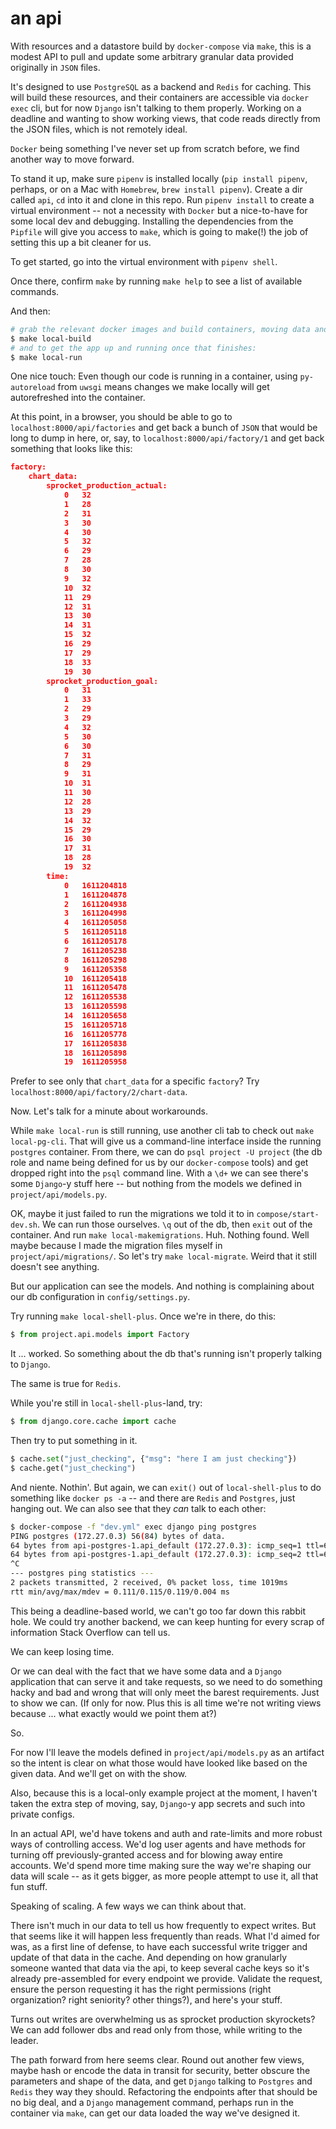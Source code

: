 # an api
With resources and a datastore build by `docker-compose` via `make`, this is a modest API to pull and update some arbitrary granular data provided originally in `JSON` files.

It's designed to use `PostgreSQL` as a backend and `Redis` for caching. This will build these resources, and their containers are accessible via `docker exec` cli, but for now `Django` isn't talking to them properly. Working on a deadline and wanting to show working views, that code reads directly from the JSON files, which is not remotely ideal.

`Docker` being something I've never set up from scratch before, we find another way to move forward.

To stand it up, make sure `pipenv` is installed locally (`pip install pipenv`, perhaps, or on a Mac with `Homebrew`, `brew install pipenv`). Create a dir called `api`, `cd` into it and clone in this repo. Run `pipenv install` to create a virtual environment -- not a necessity with `Docker` but a nice-to-have for some local dev and debugging. Installing the dependencies from the `Pipfile` will give you access to `make`, which is going to make(!) the job of setting this up a bit cleaner for us.

To get started, go into the virtual environment with `pipenv shell`.

Once there, confirm `make` by running `make help` to see a list of available commands.

And then:

```bash
# grab the relevant docker images and build containers, moving data and dependencies
$ make local-build
# and to get the app up and running once that finishes:
$ make local-run
```

One nice touch: Even though our code is running in a container, using `py-autoreload` from `uwsgi` means changes we make locally will get autorefreshed into the container.

At this point, in a browser, you should be able to go to `localhost:8000/api/factories` and get back a bunch of `JSON` that would be long to dump in here, or, say, to `localhost:8000/api/factory/1` and get back something that looks like this:

```json
factory:	
    chart_data:
        sprocket_production_actual:
            0	32
            1	28
            2	31
            3	30
            4	30
            5	32
            6	29
            7	28
            8	30
            9	32
            10	32
            11	29
            12	31
            13	30
            14	31
            15	32
            16	29
            17	29
            18	33
            19	30
        sprocket_production_goal:
            0	31
            1	33
            2	29
            3	29
            4	32
            5	30
            6	30
            7	31
            8	29
            9	31
            10	31
            11	30
            12	28
            13	29
            14	32
            15	29
            16	30
            17	31
            18	28
            19	32
        time:
            0	1611204818
            1	1611204878
            2	1611204938
            3	1611204998
            4	1611205058
            5	1611205118
            6	1611205178
            7	1611205238
            8	1611205298
            9	1611205358
            10	1611205418
            11	1611205478
            12	1611205538
            13	1611205598
            14	1611205658
            15	1611205718
            16	1611205778
            17	1611205838
            18	1611205898
            19	1611205958
```

Prefer to see only that `chart_data` for a specific `factory`? Try `localhost:8000/api/factory/2/chart-data`.

Now. Let's talk for a minute about workarounds.

While `make local-run` is still running, use another cli tab to check out `make local-pg-cli`. That will give us a command-line interface inside the running `postgres` container. From there, we can do `psql project -U project` (the db role and name being defined for us by our `docker-compose` tools) and get dropped right into the `psql` command line. With a `\d+` we can see there's some `Django`-y stuff here -- but nothing from the models we defined in `project/api/models.py`.

OK, maybe it just failed to run the migrations we told it to in `compose/start-dev.sh`. We can run those ourselves. `\q` out of the db, then `exit` out of the container. And run `make local-makemigrations`. Huh. Nothing found. Well maybe because I made the migration files myself in `project/api/migrations/`. So let's try `make local-migrate`. Weird that it still doesn't see anything.

But our application can see the models. And nothing is complaining about our db configuration in `config/settings.py`.

Try running `make local-shell-plus`. Once we're in there, do this:
```python
$ from project.api.models import Factory
```

It ... worked. So something about the db that's running isn't properly talking to `Django`.

The same is true for `Redis`.

While you're still in `local-shell-plus`-land, try:
```python
$ from django.core.cache import cache
```
Then try to put something in it.
```python
$ cache.set("just_checking", {"msg": "here I am just checking"})
$ cache.get("just_checking")
```

And niente. Nothin'. But again, we can `exit()` out of `local-shell-plus` to do something like `docker ps -a` -- and there are `Redis` and `Postgres`, just hanging out. We can also see that they _can_ talk to each other:

```bash
$ docker-compose -f "dev.yml" exec django ping postgres
PING postgres (172.27.0.3) 56(84) bytes of data.
64 bytes from api-postgres-1.api_default (172.27.0.3): icmp_seq=1 ttl=64 time=0.119 ms
64 bytes from api-postgres-1.api_default (172.27.0.3): icmp_seq=2 ttl=64 time=0.111 ms
^C
--- postgres ping statistics ---
2 packets transmitted, 2 received, 0% packet loss, time 1019ms
rtt min/avg/max/mdev = 0.111/0.115/0.119/0.004 ms
```

This being a deadline-based world, we can't go too far down this rabbit hole. We could try another backend, we can keep hunting for every scrap of information Stack Overflow can tell us.

We can keep losing time.

Or we can deal with the fact that we have some data and a `Django` application that can serve it and take requests, so we need to do something hacky and bad and wrong that will only meet the barest requirements. Just to show we can. (If only for now. Plus this is all time we're not writing views because ... what exactly would we point them at?)

So. 

For now I'll leave the models defined in `project/api/models.py` as an artifact so the intent is clear on what those would have looked like based on the given data. And we'll get on with the show.

Also, because this is a local-only example project at the moment, I haven't taken the extra step of moving, say, `Django`-y app secrets and such into private configs.

In an actual API, we'd have tokens and auth and rate-limits and more robust ways of controlling access. We'd log user agents and have methods for turning off previously-granted access and for blowing away entire accounts. We'd spend more time making sure the way we're shaping our data will scale -- as it gets bigger, as more people attempt to use it, all that fun stuff. 

Speaking of scaling. A few ways we can think about that.

There isn't much in our data to tell us how frequently to expect writes. But that seems like it will happen less frequently than reads. What I'd aimed for was, as a first line of defense, to have each successful write trigger and update of that data in the cache. And depending on how granularly someone wanted that data via the api, to keep several cache keys so it's already pre-assembled for every endpoint we provide. Validate the request, ensure the person requesting it has the right permissions (right organization? right seniority? other things?), and here's your stuff.

Turns out writes are overwhelming us as sprocket production skyrockets? We can add follower dbs and read only from those, while writing to the leader.

The path forward from here seems clear. Round out another few views, maybe hash or encode the data in transit for security, better obscure the parameters and shape of the data, and get `Django` talking to `Postgres` and `Redis` they way they should. Refactoring the endpoints after that should be no big deal, and a `Django` management command, perhaps run in the container via `make`, can get our data loaded the way we've designed it. 
